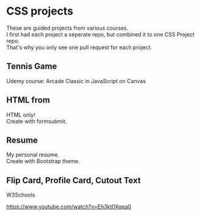 # CSS projects
These are guided projects from various courses.<br>
I first had each project a seperate repo, but combined it to one CSS Project repo.<br>
That's why you only see one pull request for each project.

## Tennis Game
Udemy course: Arcade Classic in JavaScript on Canvas

## HTML from
HTML only! <br>
Create with formsubmit.

## Resume
My personal resume. <br>
Create with Bootstrap theme.

## Flip Card, Profile Card, Cutout Text
W3Schools

https://www.youtube.com/watch?v=Eh3kt0Xqea0